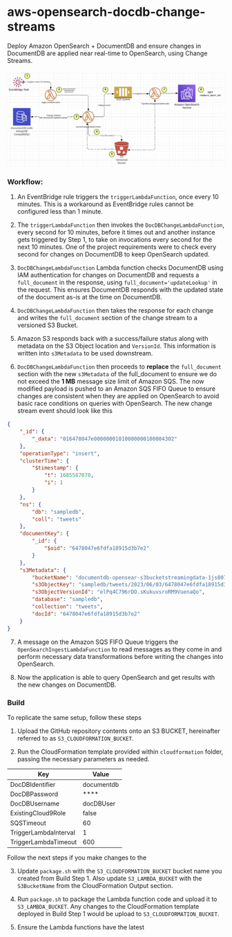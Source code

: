 # aws-opensearch-docdb-change-streams
Deploy Amazon OpenSearch + DocumentDB and ensure changes in DocumentDB are applied near real-time to OpenSearch, using Change Streams.

![AWS Architecture Diagram](img/architecture.jpg)

### Workflow:

1. An EventBridge rule triggers the `triggerLambdaFunction`, once every 10 minutes. This is a workaround as EventBridge rules cannot be configured less than 1 minute.

2. The `triggerLambdaFunction` then invokes the `DocDBChangeLambdaFunction`, every second for 10 minutes, before it times out and another instance gets triggered by Step 1, to take on invocations every second for the next 10 minutes. One of the project requirements were to check every second for changes on DocumentDB to keep OpenSearch updated.

3. `DocDBChangeLambdaFunction` Lambda function checks DocumentDB using IAM authentication for changes on DocumentDB and requests a `full_document` in the response, using `full_document='updateLookup'` in the request. This ensures DocumentDB responds with the updated state of the document as-is at the time on DocumentDB.

4. `DocDBChangeLambdaFunction` then takes the response for each change and writes the `full_document` section of the change stream to a versioned S3 Bucket. 

5. Amazon S3 responds back with a success/failure status along with metadata on the S3 Object location and `VersionId`. This information is written into `s3Metadata` to be used downstream.

6. `DocDBChangeLambdaFunction` then proceeds to **replace** the `full_document` section with the new `s3Metadata` of the full_document to ensure we do not exceed the **1 MB** message size limit of Amazon SQS. The now modified payload is pushed to an Amazon SQS FIFO Queue to ensure changes are consistent when they are applied on OpenSearch to avoid basic race conditions on queries with OpenSearch. The new change stream event should look like this

```json
{
    "_id": {
        "_data": "016478047e00000001010000000100004302"
    },
    "operationType": "insert",
    "clusterTime": {
        "$timestamp": {
            "t": 1685587070,
            "i": 1
        }
    },
    "ns": {
        "db": "sampledb",
        "coll": "tweets"
    },
    "documentKey": {
        "_id": {
            "$oid": "6478047e6fdfa18915d3b7e2"
        }
    },
    "s3Metadata": {
        "bucketName": "documentdb-opensear-s3bucketstreamingdata-1js807ywh8285",
        "s3ObjectKey": "sampledb/tweets/2023/06/03/6478047e6fdfa18915d3b7e2",
        "s3ObjectVersionId": "elPq4C796rDO.sKukuvsroRM9VuenaQo",
        "database": "sampledb",
        "collection": "tweets",
        "docId": "6478047e6fdfa18915d3b7e2"
    }
}
```

7. A message on the Amazon SQS FIFO Queue triggers the `OpenSearchIngestLambdaFunction` to read messages as they come in and perform necessary data transformations before writing the changes into OpenSearch.

8. Now the application is able to query OpenSearch and get results with the new changes on DocumentDB.

### Build

To replicate the same setup, follow these steps

1. Upload the GitHub repository contents onto an S3 BUCKET, hereinafter referred to as `S3_CLOUDFORMATION_BUCKET`.

2. Run the CloudFormation template provided within `cloudformation` folder, passing the necessary parameters as needed.

| Key | Value|
| --- | ---- | 
| DocDBIdentifier | documentdb |
| DocDBPassword | **** |
| DocDBUsername |	docDBUser |
| ExistingCloud9Role | false |
| SQSTimeout | 60 |
| TriggerLambdaInterval | 1 |
| TriggerLambdaTimeout | 600 |

Follow the next steps if you make changes to the 

3. Update `package.sh` with the `S3_CLOUDFORMATION_BUCKET` bucket name you created from Build Step 1. Also update `S3_LAMBDA_BUCKET` with the  `S3BucketName` from the CloudFormation Output section.

4. Run `package.sh` to package the Lambda function code and upload it to `S3_LAMBDA_BUCKET`. Any changes to the CloudFormation template deployed in Build Step 1 would be upload to `S3_CLOUDFORMATION_BUCKET`.

5. Ensure the Lambda functions have the latest